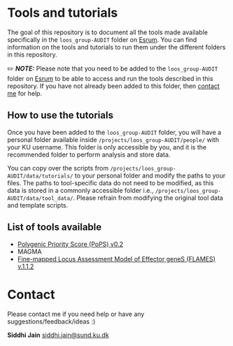 # Tools and tutorials

The goal of this repository is to document all the tools made available specifically in the `loos_group-AUDIT` folder on [Esrum](https://cbmr-data.github.io/esrum/). You can find information on the tools and tutorials to run them under the different folders in this repository.

✏️ **_NOTE:_** Please note that you need to be added to the `loos_group-AUDIT` folder on [Esrum](https://cbmr-data.github.io/esrum/) to be able to access and run the tools described in this repository. If you have not already been added to this folder, then [contact me](#contact) for help. 

## How to use the tutorials

Once you have been added to the `loos_group-AUDIT` folder, you will have a personal folder available inside `/projects/loos_group-AUDIT/people/` with your KU username. This folder is only accessible by you, and it is the recommended folder to perform analysis and store data.

You can copy over the scripts from `/projects/loos_group-AUDIT/data/tutorials/` to your personal folder and modify the paths to your files. The paths to tool-specific data do not need to be modified, as this data is stored in a commonly accessible folder i.e., `/projects/loos_group-AUDIT/data/tool_data/`. Please refrain from modifying the original tool data and template scripts.

## List of tools available
- [Polygenic Priority Score (PoPS) v0.2](PoPS)
- MAGMA
- [Fine-mapped Locus Assessment Model of Effector geneS (FLAMES) v.1.1.2](FLAMES)


# Contact
Please contact me if you need help or have any suggestions/feedback/ideas :)

**Siddhi Jain**
siddhi.jain@sund.ku.dk